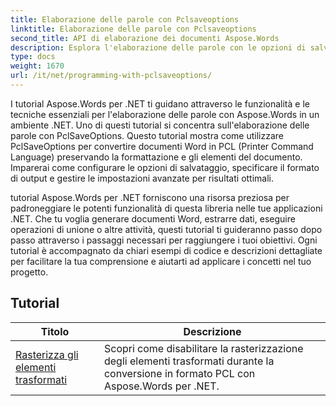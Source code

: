```yaml
---
title: Elaborazione delle parole con Pclsaveoptions
linktitle: Elaborazione delle parole con Pclsaveoptions
second_title: API di elaborazione dei documenti Aspose.Words
description: Esplora l'elaborazione delle parole con le opzioni di salvataggio PCL in Aspose.Words per .NET. Scopri come manipolare e personalizzare il salvataggio di documenti Word in formato PCL con tutorial passo passo ed esempi di codice.
type: docs
weight: 1670
url: /it/net/programming-with-pclsaveoptions/
---
```

I tutorial Aspose.Words per .NET ti guidano attraverso le funzionalità e le tecniche essenziali per l'elaborazione delle parole con Aspose.Words in un ambiente .NET. Uno di questi tutorial si concentra sull'elaborazione delle parole con PclSaveOptions. Questo tutorial mostra come utilizzare PclSaveOptions per convertire documenti Word in PCL (Printer Command Language) preservando la formattazione e gli elementi del documento. Imparerai come configurare le opzioni di salvataggio, specificare il formato di output e gestire le impostazioni avanzate per risultati ottimali.

tutorial Aspose.Words per .NET forniscono una risorsa preziosa per padroneggiare le potenti funzionalità di questa libreria nelle tue applicazioni .NET. Che tu voglia generare documenti Word, estrarre dati, eseguire operazioni di unione o altre attività, questi tutorial ti guideranno passo dopo passo attraverso i passaggi necessari per raggiungere i tuoi obiettivi. Ogni tutorial è accompagnato da chiari esempi di codice e descrizioni dettagliate per facilitare la tua comprensione e aiutarti ad applicare i concetti nel tuo progetto.

 ## Tutorial
| Titolo | Descrizione |
| --- | --- |
| [Rasterizza gli elementi trasformati](./rasterize-transformed-elements/) | Scopri come disabilitare la rasterizzazione degli elementi trasformati durante la conversione in formato PCL con Aspose.Words per .NET. |